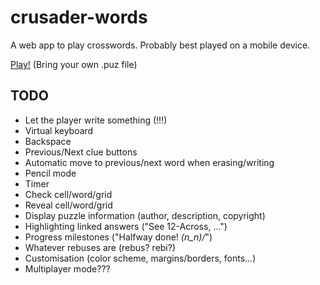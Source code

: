 # crusader-words
A web app to play crosswords. Probably best played on a mobile device.

[Play!](https://ker0chan.github.io/crusader-words/) (Bring your own .puz file)

## TODO
* Let the player write something (!!!)
* Virtual keyboard
* Backspace
* Previous/Next clue buttons
* Automatic move to previous/next word when erasing/writing
* Pencil mode
* Timer
* Check cell/word/grid
* Reveal cell/word/grid
* Display puzzle information (author, description, copyright)
* Highlighting linked answers ("See 12-Across, ...")
* Progress milestones ("Halfway done! *\(n_n)/*")
* Whatever rebuses are (rebus? rebi?)
* Customisation (color scheme, margins/borders, fonts...)
* Multiplayer mode???
